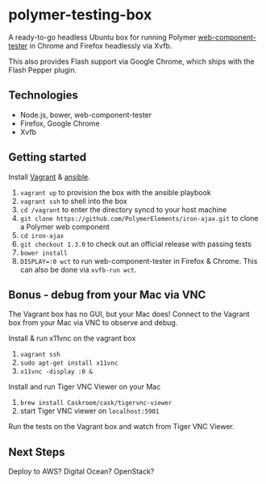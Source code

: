 # polymer-testing-box

A ready-to-go headless Ubuntu box for running Polymer [web-component-tester](https://github.com/Polymer/web-component-tester)
in Chrome and Firefox headlessly via Xvfb.

This also provides Flash support via Google Chrome, which ships with the Flash Pepper plugin.

## Technologies

* Node.js, bower, web-component-tester
* Firefox, Google Chrome
* Xvfb

## Getting started

Install [Vagrant](https://www.vagrantup.com) & [ansible](http://www.ansible.com).

1. `vagrant up` to provision the box with the ansible playbook
2. `vagrant ssh` to shell into the box
3. `cd /vagrant` to enter the directory syncd to your host machine
4. `git clone https://github.com/PolymerElements/iron-ajax.git` to clone a Polymer web component
5. `cd iron-ajax`
5. `git checkout 1.3.0` to check out an official release with passing tests
6. `bower install`
7. `DISPLAY=:0 wct` to run web-component-tester in Firefox & Chrome. This can also be done via `xvfb-run wct`.

## Bonus - debug from your Mac via VNC

The Vagrant box has no GUI, but your Mac does! Connect to the Vagrant box from
your Mac via VNC to observe and debug.

Install & run x11vnc on the vagrant box

1. `vagrant ssh`
2. `sudo apt-get install x11vnc`
3. `x11vnc -display :0 &`

Install and run Tiger VNC Viewer on your Mac

1. `brew install Caskroom/cask/tigervnc-viewer`
2. start Tiger VNC viewer on `localhost:5901`

Run the tests on the Vagrant box and watch from Tiger VNC Viewer.

## Next Steps

Deploy to AWS? Digital Ocean? OpenStack?
